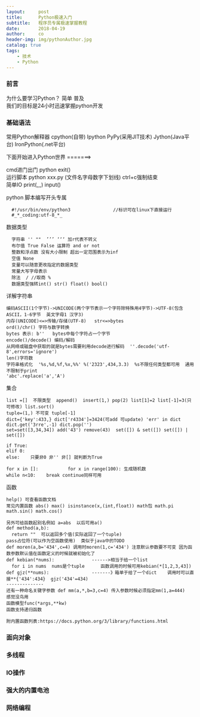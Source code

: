 ```yaml
---
layout:     post
title:      Python极速入门
subtitle:   程序员专属极速掌握教程
date:       2018-04-19
author:     co
header-img: img/pythonAuthor.jpg
catalog: true
tags:
    - 技术
    - Python
---
```



### 前言 
为什么要学习Python？ 简单 普及  
我们的目标是24小时迅速掌握python开发


### 基础语法

常用Python解释器   cpython(自带)   Ipython PyPy(采用JIT技术)   Jython(Java平台)   IronPython(.net平台)  

下面开始进入Python世界 =======>  

cmd进门出门     python  exit()   
运行脚本    python xxx.py  (文件名字母数字下划线)    ctrl+c强制结束  
简单IO     print(,,,)  input()

python 脚本编写开头专属    
``` 
  #!/usr/bin/env/python3                //标识可在linux下直接运行  
  #_*_coding:utf-8_*_  
```

数据类型 
``` 
  字符串 '' ""  ’’’ ‘‘‘ 加r代表不转义
  布尔值 True False 运算符 and or not
  整数和浮点数 没有大小限制 超出一定范围表示为inf  
  空值 None
  变量可以随意更改指定的数据类型
  常量大写字母表示
  除法  / //取商 %
  数据类型强转int() str() float() bool()
``` 

详解字符串
``` 
编码ASCII(1个字节)->UNICODE(两个字节表示一个字符除特殊用4字节)->UTF-8(包含ASCII，1-6字节  英文字母1 汉字3)
内存(UNICODE)<=>传输/存储(UTF-8)   str<=>bytes
ord()/chr() 字符与数字转换
bytes 表示: b''   bytes中每个字符占一个字节
encode()/decode() 编码/解码
从网络或磁盘中获取的就是bytes需要利用decode进行解码  ''.decode('utf-8',errors='ignore')
len()字符数
字符串格式化  '%s,%d,%f,%x,%%' %('2323',434,3.3)  %s不限任何类型都可用  通用不限制于print
'abc'.replace('a','A')
``` 

集合
``` 
list =[]  不限类型  append()  insert(1,) pop(2) list[1]=2 list[-1]=3(只可修改) list.sort()
tuple=(1,) 不可变 tuple[-1]
dict={'key':433,} dict['r4334']=3424(可add 可update) 'err' in dict  dict.get('3rre',-1) dict.pop('')
set=set([3,34,34]) add('43') remove(43)  set([]) & set([]) set([]) | set([])
``` 
``` 控制语句(Python除了函数/类有括号 其他没有 更没有{})
if True:
elif 0:
else:    只要非0 非'' 非[] 就判断为True       

for x in []:           for x in range(100): 生成随机数
while n<10:    break continue同样可用       
``` 

函数
``` 
help() 可查看函数文档
常见内置函数 abs() max() isinstance(x,(int,float)) math包 math.pi math.sin() math.cos()

另外可给函数起别名例如 a=abs  以后可用a()
def method(a,b):
  return ""  可以返回多个值(实际返回了一个tuple)
pass占位符(可以作为空函数使用)  类似于java中的TODO
def moren(a,b='434',c=4) 调用时moren(1,c='434') 注意默认参数要不可变 因为函数参数默认值在函数定义的时候就被初始化了
def kebian(*nums):              ------>相当于给一个list
  for i in nums  nums是个tuple      函数调用的时候可用kebian(*[1,2,3,43])
def gjz(**nums):                -------》箱单于给了一个dict    调用时可以直接**{'434':434}  gjz('434'=434)
--------------
还有一种命名关键字参数 def mm(a,*,b=3,c=4) 传入参数时候必须指定mm(1,a=444)   感觉没鸟用
函数模型func(*args,**kw)
函数支持递归函数

附内置函数列表:https://docs.python.org/3/library/functions.html
``` 


### 面向对象


### 多线程


### IO操作


### 强大的内置电池


### 网络编程
